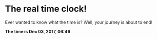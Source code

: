 # The real time clock!

Ever wanted to know what the time is? Well, your journey is about to end!

**The time is Dec 03, 2017, 06:46**